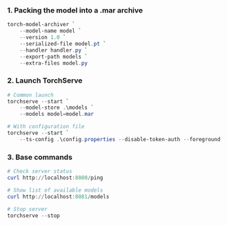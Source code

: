 ### 1. Packing the model into a .mar archive
```powershell
torch-model-archiver `
    --model-name model `
    --version 1.0 `
    --serialized-file model.pt `
    --handler handler.py `
    --export-path models `
    --extra-files model.py
```

### 2. Launch TorchServe
```powershell
# Common launch
torchserve --start `
    --model-store .\models `
    --models model=model.mar

# With configuration file
torchserve --start `
    --ts-config .\config.properties --disable-token-auth --foreground
```

### 3. Base commands
```powershell
# Check server status
curl http://localhost:8080/ping

# Show list of available models
curl http://localhost:8081/models

# Stop server
torchserve --stop
```
